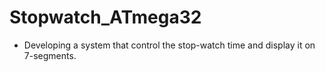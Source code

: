 # Stopwatch_ATmega32
- Developing a system that control the stop-watch time and display it on 7-segments.
